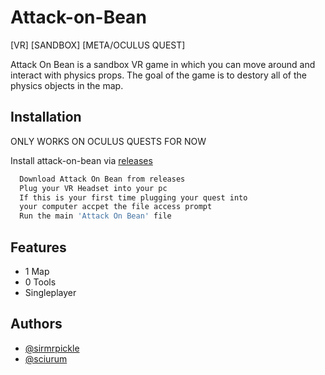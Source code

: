 # Attack-on-Bean
[VR] [SANDBOX] [META/OCULUS QUEST]

Attack On Bean is a sandbox VR game in which you can move around and interact with physics props. The goal of the game is to destory all of the physics objects in the map.
## Installation

ONLY WORKS ON OCULUS QUESTS FOR NOW

Install attack-on-bean via [releases](https://github.com/Sciurum/Attack-on-Bean/releases) 


```bash
  Download Attack On Bean from releases
  Plug your VR Headset into your pc
  If this is your first time plugging your quest into 
  your computer accpet the file access prompt
  Run the main 'Attack On Bean' file
```
    
## Features

- 1 Map
- 0 Tools
- Singleplayer

## Authors

- [@sirmrpickle](https://www.github.com/sirmrpickle)
- [@sciurum](https://www.github.com/sciurum)



